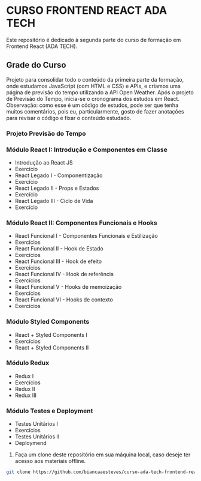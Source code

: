 # CURSO FRONTEND REACT ADA TECH
Este repositório é dedicado à segunda parte do curso de formação em Frontend React (ADA TECH).

## Grade do Curso 
Projeto para consolidar todo o conteúdo da primeira parte da formação, onde estudamos JavaScript (com HTML e CSS) e APIs, e criamos uma página de previsão do tempo utilizando a API Open Weather. 
Após o projeto de Previsão do Tempo, inicia-se o cronograma dos estudos em React. 
Observação: como esse é um código de estudos, pode ser que tenha muitos comentários, pois eu, particularmente, gosto de fazer anotações para revisar o código e fixar o conteúdo estudado. 

### Projeto Previsão do Tempo


### Módulo React I: Introdução e Componentes em Classe
- Introdução ao React JS
- Exercício
- React Legado I - Componentização
- Exercício
- React Legado II - Props e Estados
- Exercício
- React Legado III - Ciclo de Vida
- Exercício

### Módulo React II: Componentes Funcionais e Hooks
- React Funcional I - Componentes Funcionais e Estilização
- Exercícios
- React Funcional II - Hook de Estado
- Exercícios
- React Funcional III - Hook de efeito
- Exercícios
- React Funcional IV - Hook de referência
- Exercícios
- React Funcional V - Hooks de memoização
- Exercícios
- React Funcional VI - Hooks de contexto
- Exercícios

### Módulo Styled Components
- React + Styled Components I
- Exercícios
- React + Styled Components II

### Módulo Redux
- Redux I
- Exercícios 
- Redux II
- Redux III

### Módulo Testes e Deployment
- Testes Unitários I
- Exercícios
- Testes Unitários II
- Deploymend


1. Faça um clone deste repositório em sua máquina local, caso deseje ter acesso aos materiais offline.

```bash
git clone https://github.com/biancaaesteves/curso-ada-tech-frontend-react.git
